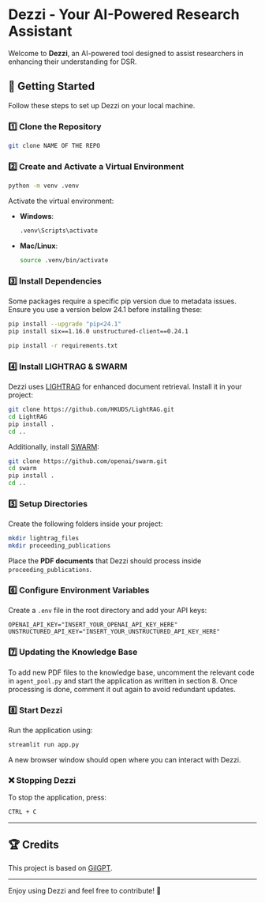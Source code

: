 # Dezzi - Your AI-Powered Research Assistant

Welcome to **Dezzi**, an AI-powered tool designed to assist researchers in enhancing their understanding for DSR.
## 🚀 Getting Started

Follow these steps to set up Dezzi on your local machine.

### 1️⃣ Clone the Repository
```bash
git clone NAME OF THE REPO
```

### 2️⃣ Create and Activate a Virtual Environment
```bash
python -m venv .venv
```

Activate the virtual environment:
- **Windows**:
  ```bash
  .venv\Scripts\activate
  ```
- **Mac/Linux**:
  ```bash
  source .venv/bin/activate
  ```

### 3️⃣ Install Dependencies
Some packages require a specific pip version due to metadata issues. Ensure you use a version below 24.1 before installing these:
```bash
pip install --upgrade "pip<24.1"
pip install six==1.16.0 unstructured-client==0.24.1
```
```bash
pip install -r requirements.txt
```

### 4️⃣ Install LIGHTRAG & SWARM
Dezzi uses [LIGHTRAG](https://github.com/HKUDS/LightRAG) for enhanced document retrieval. Install it in your project:
```bash
git clone https://github.com/HKUDS/LightRAG.git
cd LightRAG
pip install .
cd ..
```

Additionally, install [SWARM](https://github.com/openai/swarm.git):
```bash
git clone https://github.com/openai/swarm.git
cd swarm
pip install .
cd ..
```

### 5️⃣ Setup Directories
Create the following folders inside your project:
```bash
mkdir lightrag_files
mkdir proceeding_publications
```
Place the **PDF documents** that Dezzi should process inside `proceeding_publications`.

### 6️⃣ Configure Environment Variables
Create a `.env` file in the root directory and add your API keys:
```plaintext
OPENAI_API_KEY="INSERT_YOUR_OPENAI_API_KEY_HERE"
UNSTRUCTURED_API_KEY="INSERT_YOUR_UNSTRUCTURED_API_KEY_HERE"
```

### 7️⃣ Updating the Knowledge Base
To add new PDF files to the knowledge base, uncomment the relevant code in `agent_pool.py` and start the application as written in section 8. Once processing is done, comment it out again to avoid redundant updates.

### 8️⃣ Start Dezzi
Run the application using:
```bash
streamlit run app.py
```
A new browser window should open where you can interact with Dezzi.

### ❌ Stopping Dezzi
To stop the application, press:
```bash
CTRL + C
```

---

## 🏆 Credits
This project is based on [GilGPT](https://github.com/GilGPT/GilGPT_2025/tree/main).

---

Enjoy using Dezzi and feel free to contribute! 🚀
